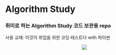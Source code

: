# Algorithm Study

### 취미로 하는 Algorithm Study 코드 보관용 repo

사용 교재: 이것이 취업을 위한 코딩 테스트다 with 파이썬

<p align="center"><img src="https://user-images.githubusercontent.com/59161083/126057033-7d781a5e-d182-4213-a675-0a33cd48ddfb.jpg"></p>
